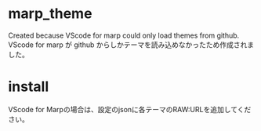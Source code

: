 # marp_theme
Created because VScode for marp could only load themes from github. 
</br>VScode for marp が github からしかテーマを読み込めなかったため作成されました。

# install
VScode for Marpの場合は、設定のjsonに各テーマのRAW:URLを追加してください。
